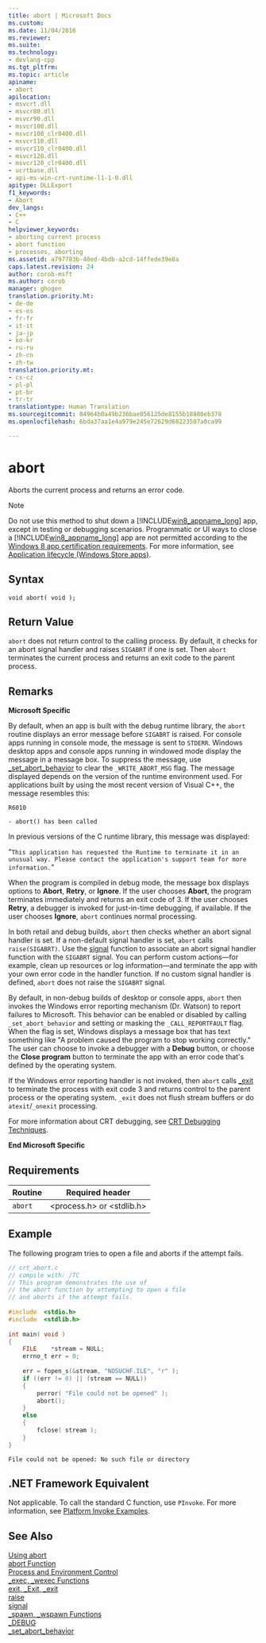 ```yaml
---
title: abort | Microsoft Docs
ms.custom: 
ms.date: 11/04/2016
ms.reviewer: 
ms.suite: 
ms.technology:
- devlang-cpp
ms.tgt_pltfrm: 
ms.topic: article
apiname:
- abort
apilocation:
- msvcrt.dll
- msvcr80.dll
- msvcr90.dll
- msvcr100.dll
- msvcr100_clr0400.dll
- msvcr110.dll
- msvcr110_clr0400.dll
- msvcr120.dll
- msvcr120_clr0400.dll
- ucrtbase.dll
- api-ms-win-crt-runtime-l1-1-0.dll
apitype: DLLExport
f1_keywords:
- Abort
dev_langs:
- C++
- C
helpviewer_keywords:
- aborting current process
- abort function
- processes, aborting
ms.assetid: a797783b-40ed-4bdb-a2cd-14ffede39e8a
caps.latest.revision: 24
author: corob-msft
ms.author: corob
manager: ghogen
translation.priority.ht:
- de-de
- es-es
- fr-fr
- it-it
- ja-jp
- ko-kr
- ru-ru
- zh-cn
- zh-tw
translation.priority.mt:
- cs-cz
- pl-pl
- pt-br
- tr-tr
translationtype: Human Translation
ms.sourcegitcommit: 84964b0a49b236bae056125de8155b18880eb378
ms.openlocfilehash: 6bda37aa1e4a979e245e72629d68223507a0ca99

---
```

# abort
Aborts the current process and returns an error code.  
  
> [!NOTE]
>  Do not use this method to shut down a [!INCLUDE[win8_appname_long](../../build/includes/win8_appname_long_md.md)] app, except in testing or debugging scenarios. Programmatic or UI ways to close a [!INCLUDE[win8_appname_long](../../build/includes/win8_appname_long_md.md)] app are not permitted according to the [Windows 8 app certification requirements](http://go.microsoft.com/fwlink/?LinkId=262889). For more information, see [Application lifecycle (Windows Store apps)](http://go.microsoft.com/fwlink/?LinkId=262853).  
  
## Syntax  
  
```  
void abort( void );  
```  
  
## Return Value  
 `abort` does not return control to the calling process. By default, it checks for an abort signal handler and raises `SIGABRT` if one is set. Then `abort` terminates the current process and returns an exit code to the parent process.  
  
## Remarks  
 **Microsoft Specific**  
  
 By default, when an app is built with the debug runtime library, the `abort` routine displays an error message before `SIGABRT` is raised. For console apps running in console mode, the message is sent to `STDERR`. Windows desktop apps and console apps running in windowed mode display the message in a message box. To suppress the message, use [_set_abort_behavior](../../c-runtime-library/reference/set-abort-behavior.md) to clear the `_WRITE_ABORT_MSG` flag. The message displayed depends on the version of the runtime environment used. For applications built by using the most recent version of Visual C++, the message resembles this:  
  
 `R6010`  
  
 `- abort() has been called`  
  
 In previous versions of the C runtime library, this message was displayed:  
  
 "`This application has requested the Runtime to terminate it in an unusual way. Please contact the application's support team for more information.`"  
  
 When the program is compiled in debug mode, the message box displays options to **Abort**, **Retry**, or **Ignore**. If the user chooses **Abort**, the program terminates immediately and returns an exit code of 3. If the user chooses **Retry**, a debugger is invoked for just-in-time debugging, if available. If the user chooses **Ignore**, `abort` continues normal processing.  
  
 In both retail and debug builds, `abort` then checks whether an abort signal handler is set. If a non-default signal handler is set, `abort` calls `raise(SIGABRT)`. Use the [signal](../../c-runtime-library/reference/signal.md) function to associate an abort signal handler function with the `SIGABRT` signal. You can perform custom actions—for example, clean up resources or log information—and terminate the app with your own error code in the handler function. If no custom signal handler is defined, `abort` does not raise the `SIGABRT` signal.  
  
 By default, in non-debug builds of desktop or console apps, `abort` then invokes the Windows error reporting mechanism (Dr. Watson) to report failures to Microsoft. This behavior can be enabled or disabled by calling `_set_abort_behavior` and setting or masking the `_CALL_REPORTFAULT` flag. When the flag is set, Windows displays a message box that has text something like "A problem caused the program to stop working correctly." The user can choose to invoke a debugger with a **Debug** button, or choose the **Close program** button to terminate the app with an error code that's defined by the operating system.  
  
 If the Windows error reporting handler is not invoked, then `abort` calls [_exit](../../c-runtime-library/reference/exit-exit-exit.md) to terminate the process with exit code 3 and returns control to the parent process or the operating system. `_exit` does not flush stream buffers or do `atexit`/`_onexit` processing.  
  
 For more information about CRT debugging, see [CRT Debugging Techniques](/visualstudio/debugger/crt-debugging-techniques).  
  
 **End Microsoft Specific**  
  
## Requirements  
  
|Routine|Required header|  
|-------------|---------------------|  
|`abort`|\<process.h> or \<stdlib.h>|  
  
## Example  
 The following program tries to open a file and aborts if the attempt fails.  
  
```c  
// crt_abort.c  
// compile with: /TC  
// This program demonstrates the use of  
// the abort function by attempting to open a file  
// and aborts if the attempt fails.  
  
#include  <stdio.h>  
#include  <stdlib.h>  
  
int main( void )  
{  
    FILE    *stream = NULL;  
    errno_t err = 0;  
  
    err = fopen_s(&stream, "NOSUCHF.ILE", "r" );  
    if ((err != 0) || (stream == NULL))  
    {  
        perror( "File could not be opened" );  
        abort();  
    }  
    else  
    {  
        fclose( stream );  
    }  
}  
```  
  
```Output  
File could not be opened: No such file or directory  
```  
  
## .NET Framework Equivalent  
 Not applicable. To call the standard C function, use `PInvoke`. For more information, see [Platform Invoke Examples](http://msdn.microsoft.com/Library/15926806-f0b7-487e-93a6-4e9367ec689f).  
  
## See Also  
 [Using abort](../../cpp/using-abort.md)   
 [abort Function](../../c-language/abort-function-c.md)   
 [Process and Environment Control](../../c-runtime-library/process-and-environment-control.md)   
 [_exec, _wexec Functions](../../c-runtime-library/exec-wexec-functions.md)   
 [exit, _Exit, _exit](../../c-runtime-library/reference/exit-exit-exit.md)   
 [raise](../../c-runtime-library/reference/raise.md)   
 [signal](../../c-runtime-library/reference/signal.md)   
 [_spawn, _wspawn Functions](../../c-runtime-library/spawn-wspawn-functions.md)   
 [_DEBUG](../../c-runtime-library/debug.md)   
 [_set_abort_behavior](../../c-runtime-library/reference/set-abort-behavior.md)


<!--HONumber=Jan17_HO1-->


